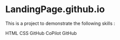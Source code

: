 # LandingPage.github.io

This is a project to demonstrate the following skills :

HTML
CSS
GitHub CoPilot
GitHub
